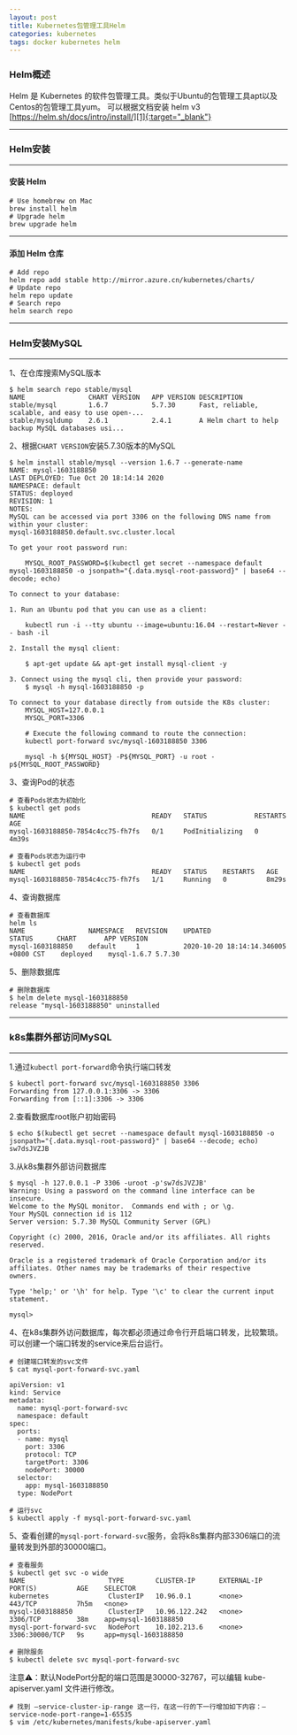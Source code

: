 ```yaml
---
layout: post
title: Kubernetes包管理工具Helm
categories: kubernetes
tags: docker kubernetes helm
---
```


### Helm概述

Helm 是 Kubernetes 的软件包管理工具。类似于Ubuntu的包管理工具apt以及Centos的包管理工具yum。
可以根据文档安装 helm v3 [https://helm.sh/docs/intro/install/][1]{:target="_blank"}

---

### Helm安装

---

#### 安装 Helm

```shell
# Use homebrew on Mac
brew install helm
# Upgrade helm
brew upgrade helm
```

---

#### 添加 Helm 仓库

```shell
# Add repo
helm repo add stable http://mirror.azure.cn/kubernetes/charts/
# Update repo
helm repo update
# Search repo
helm search repo
```

---

### Helm安装MySQL

---

1、在仓库搜索MySQL版本

```shell
$ helm search repo stable/mysql
NAME            	CHART VERSION	APP VERSION	DESCRIPTION
stable/mysql    	1.6.7        	5.7.30     	Fast, reliable, scalable, and easy to use open-...
stable/mysqldump	2.6.1        	2.4.1      	A Helm chart to help backup MySQL databases usi...
```

2、根据`CHART VERSION`安装5.7.30版本的MySQL

```shell
$ helm install stable/mysql --version 1.6.7 --generate-name
NAME: mysql-1603188850
LAST DEPLOYED: Tue Oct 20 18:14:14 2020
NAMESPACE: default
STATUS: deployed
REVISION: 1
NOTES:
MySQL can be accessed via port 3306 on the following DNS name from within your cluster:
mysql-1603188850.default.svc.cluster.local

To get your root password run:

    MYSQL_ROOT_PASSWORD=$(kubectl get secret --namespace default mysql-1603188850 -o jsonpath="{.data.mysql-root-password}" | base64 --decode; echo)

To connect to your database:

1. Run an Ubuntu pod that you can use as a client:

    kubectl run -i --tty ubuntu --image=ubuntu:16.04 --restart=Never -- bash -il

2. Install the mysql client:

    $ apt-get update && apt-get install mysql-client -y

3. Connect using the mysql cli, then provide your password:
    $ mysql -h mysql-1603188850 -p

To connect to your database directly from outside the K8s cluster:
    MYSQL_HOST=127.0.0.1
    MYSQL_PORT=3306

    # Execute the following command to route the connection:
    kubectl port-forward svc/mysql-1603188850 3306

    mysql -h ${MYSQL_HOST} -P${MYSQL_PORT} -u root -p${MYSQL_ROOT_PASSWORD}
```

3、查询Pod的状态

```shell
# 查看Pods状态为初始化
$ kubectl get pods
NAME                                READY   STATUS            RESTARTS   AGE
mysql-1603188850-7854c4cc75-fh7fs   0/1     PodInitializing   0          4m39s

# 查看Pods状态为运行中
$ kubectl get pods
NAME                                READY   STATUS    RESTARTS   AGE
mysql-1603188850-7854c4cc75-fh7fs   1/1     Running   0          8m29s
```

4、查询数据库

```shell
# 查看数据库
helm ls
NAME            	NAMESPACE	REVISION	UPDATED                             	STATUS  	CHART      	APP VERSION
mysql-1603188850	default  	1       	2020-10-20 18:14:14.346005 +0800 CST	deployed	mysql-1.6.7	5.7.30
```

5、删除数据库

```shell
# 删除数据库
$ helm delete mysql-1603188850
release "mysql-1603188850" uninstalled
```

---

### k8s集群外部访问MySQL

---

1.通过`kubectl port-forward`命令执行端口转发

```shell
$ kubectl port-forward svc/mysql-1603188850 3306
Forwarding from 127.0.0.1:3306 -> 3306
Forwarding from [::1]:3306 -> 3306
```

2.查看数据库root账户初始密码

```shell
$ echo $(kubectl get secret --namespace default mysql-1603188850 -o jsonpath="{.data.mysql-root-password}" | base64 --decode; echo)
sw7dsJVZJB
```

3.从k8s集群外部访问数据库

```shell
$ mysql -h 127.0.0.1 -P 3306 -uroot -p'sw7dsJVZJB'
Warning: Using a password on the command line interface can be insecure.
Welcome to the MySQL monitor.  Commands end with ; or \g.
Your MySQL connection id is 112
Server version: 5.7.30 MySQL Community Server (GPL)

Copyright (c) 2000, 2016, Oracle and/or its affiliates. All rights reserved.

Oracle is a registered trademark of Oracle Corporation and/or its
affiliates. Other names may be trademarks of their respective
owners.

Type 'help;' or '\h' for help. Type '\c' to clear the current input statement.

mysql>
```

4、在k8s集群外访问数据库，每次都必须通过命令行开启端口转发，比较繁琐。可以创建一个端口转发的service来后台运行。

```shell
# 创建端口转发的svc文件
$ cat mysql-port-forward-svc.yaml
```

```kubernetes
apiVersion: v1
kind: Service
metadata:
  name: mysql-port-forward-svc
  namespace: default
spec:
  ports:
  - name: mysql
    port: 3306
    protocol: TCP
    targetPort: 3306
    nodePort: 30000
  selector:
    app: mysql-1603188850
  type: NodePort
```

```shell
# 运行svc
$ kubectl apply -f mysql-port-forward-svc.yaml
```

5、查看创建的`mysql-port-forward-svc`服务，会将k8s集群内部3306端口的流量转发到外部的30000端口。

```shell
# 查看服务
$ kubectl get svc -o wide
NAME                     TYPE        CLUSTER-IP      EXTERNAL-IP   PORT(S)          AGE    SELECTOR
kubernetes               ClusterIP   10.96.0.1       <none>        443/TCP          7h5m   <none>
mysql-1603188850         ClusterIP   10.96.122.242   <none>        3306/TCP         38m    app=mysql-1603188850
mysql-port-forward-svc   NodePort    10.102.213.6    <none>        3306:30000/TCP   9s     app=mysql-1603188850

# 删除服务
$ kubectl delete svc mysql-port-forward-svc
```

注意⚠️：默认NodePort分配的端口范围是30000-32767，可以编辑 kube-apiserver.yaml 文件进行修改。

```shell
# 找到 —service-cluster-ip-range 这一行，在这一行的下一行增加如下内容：—service-node-port-range=1-65535
$ vim /etc/kubernetes/manifests/kube-apiserver.yaml
```

[1]:https://helm.sh/docs/intro/install/